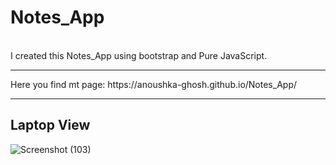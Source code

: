 # Notes_App
<br>
I created this Notes_App using bootstrap and Pure JavaScript.
<hr>
Here you find mt page: https://anoushka-ghosh.github.io/Notes_App/
<hr>

## Laptop View
![Screenshot (103)](https://user-images.githubusercontent.com/56183187/123071554-6271a380-d432-11eb-9da4-3278893dc3c2.png)
